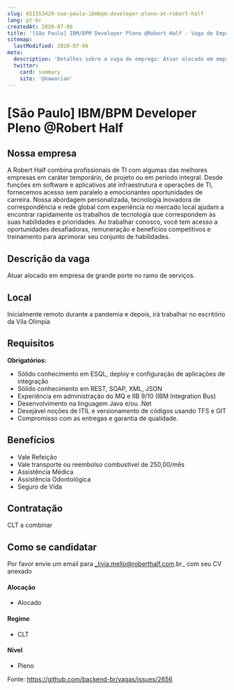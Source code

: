 ```yaml
---
slug: 651553429-sao-paulo-ibmbpm-developer-pleno-at-robert-half
lang: pt-br
createdAt: 2020-07-06
title: '[São Paulo] IBM/BPM Developer Pleno @Robert Half - Vaga de Emprego'
sitemap:
  lastModified: 2020-07-06
meta:
  description: 'Detalhes sobre a vaga de emprego: Atuar alocado em empresa de grande porte no ramo de serviços.'
  twitter:
    card: summary
    site: '@nawarian'
---
```


# [São Paulo] IBM/BPM Developer Pleno @Robert Half

## Nossa empresa
A Robert Half combina profissionais de TI com algumas das melhores empresas em caráter temporário, de projeto ou em período integral. Desde funções em software e aplicativos até infraestrutura e operações de TI, fornecemos acesso sem paralelo a emocionantes oportunidades de carreira. Nossa abordagem personalizada, tecnologia inovadora de correspondência e rede global com experiência no mercado local ajudam a encontrar rapidamente os trabalhos de tecnologia que correspondem às suas habilidades e prioridades. Ao trabalhar conosco, você tem acesso a oportunidades desafiadoras, remuneração e benefícios competitivos e treinamento para aprimorar seu conjunto de habilidades.

## Descrição da vaga
Atuar alocado em empresa de grande porte no ramo de serviços.

## Local
Inicialmente remoto durante a pandemia e depois, irá trabalhar no escritório da Vila Olímpia

## Requisitos

**Obrigatórios:**
- Sólido conhecimento em ESQL, deploy e configuração de aplicações de integração
- Sólido conhecimento em REST, SOAP, XML, JSON
- Experiência em administração do MQ e IIB 9/10 (IBM Integration Bus)
- Desenvolvimento na linguagem Java e/ou .Net
- Desejável noções de ITIL e versionamento de códigos usando TFS e GIT
- Compromisso com as entregas e garantia de qualidade.              

## Benefícios
- Vale Refeição
- Vale transporte ou reembolso combustível de 250,00/mês
- Assistência Médica 
- Assistência Odontológica 
- Seguro de Vida

## Contratação
CLT a combinar

## Como se candidatar
Por favor envie um email para _livia.mello@roberthalf.com.br_ com seu CV anexado 

#### Alocação
- Alocado

#### Regime
- CLT

#### Nível
- Pleno

Fonte: https://github.com/backend-br/vagas/issues/2656